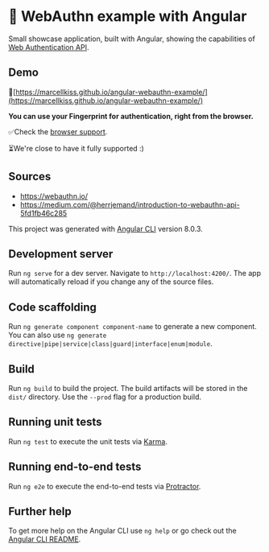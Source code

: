 # 🔐 WebAuthn example with Angular

Small showcase application, built with Angular, showing the capabilities of [Web Authentication API](https://developer.mozilla.org/en-US/docs/Web/API/Web_Authentication_API).

## Demo

🚀[https://marcellkiss.github.io/angular-webauthn-example/](https://marcellkiss.github.io/angular-webauthn-example/)

**You can use your Fingerprint for authentication, right from the browser.**

✅Check the [browser support](https://caniuse.com/#search=web%20authentication).

⏳We're close to have it fully supported :)

## Sources

- https://webauthn.io/
- https://medium.com/@herrjemand/introduction-to-webauthn-api-5fd1fb46c285


This project was generated with [Angular CLI](https://github.com/angular/angular-cli) version 8.0.3.

## Development server

Run `ng serve` for a dev server. Navigate to `http://localhost:4200/`. The app will automatically reload if you change any of the source files.

## Code scaffolding

Run `ng generate component component-name` to generate a new component. You can also use `ng generate directive|pipe|service|class|guard|interface|enum|module`.

## Build

Run `ng build` to build the project. The build artifacts will be stored in the `dist/` directory. Use the `--prod` flag for a production build.

## Running unit tests

Run `ng test` to execute the unit tests via [Karma](https://karma-runner.github.io).

## Running end-to-end tests

Run `ng e2e` to execute the end-to-end tests via [Protractor](http://www.protractortest.org/).

## Further help

To get more help on the Angular CLI use `ng help` or go check out the [Angular CLI README](https://github.com/angular/angular-cli/blob/master/README.md).
